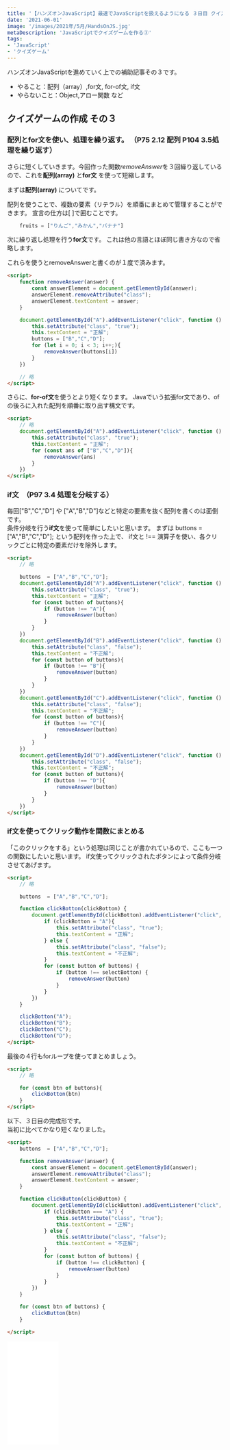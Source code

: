 ```yaml
---
title: '【ハンズオンJavaScript】最速でJavaScriptを扱えるようになる ３日目 クイズゲーム③'
date: '2021-06-01'
image: '/images/2021年/5月/HandsOnJS.jpg'
metaDescription: 'JavaScriptでクイズゲームを作る③'
tags: 
- 'JavaScript'
- 'クイズゲーム'
---
```


ハンズオンJavaScriptを進めていく上での補助記事その３です。


- やること：配列（array）,for文, for-of文, if文
- やらないこと：Object,アロー関数 など


## クイズゲームの作成 その３

### 配列とfor文を使い、処理を繰り返す。 （P75 2.12 配列  P104 3.5処理を繰り返す）
さらに短くしていきます。今回作った関数*removeAnswer*を３回繰り返しているので、これを**配列(array)** と**for文** を使って短縮します。

まずは**配列(array)** についてです。

配列を使うことで、複数の要素（リテラル）を順番にまとめて管理することができます。
宣言の仕方は[ ]で囲むことです。
```javascript
    fruits = ["りんご","みかん","バナナ"]
```

次に繰り返し処理を行う**for文**です。
これは他の言語とほぼ同じ書き方なので省略します。

これらを使うとremoveAnswerと書くのが１度で済みます。

```html
<script>
    function removeAnswer(answer) {
        const answerElement = document.getElementById(answer);
        answerElement.removeAttribute("class");
        answerElement.textContent = answer;
    }

    document.getElementById("A").addEventListener("click", function () {
        this.setAttribute("class", "true");
        this.textContent = "正解";
        buttons = ["B","C","D"];
        for (let i = 0; i < 3; i++;){
            removeAnswer(buttons[i])
        }
    })

    // 略
</script>
```
さらに、**for-of文**を使うとより短くなります。
Javaでいう拡張for文であり、ofの後ろに入れた配列を順番に取り出す構文です。

```html
<script>
    // 略
    document.getElementById("A").addEventListener("click", function () {
        this.setAttribute("class", "true");
        this.textContent = "正解";
        for (const ans of ["B","C","D"]){
            removeAnswer(ans)
        }
    })
</script>
```

### if文　（P97 3.4 処理を分岐する）

毎回["B","C","D"] や ["A","B","D"]などと特定の要素を抜く配列を書くのは面倒です。<br/>
条件分岐を行う**if文**を使って簡単にしたいと思います。
まずは buttons  = ["A","B","C","D"]; という配列を作った上で、
if文と !== 演算子を使い、各クリックごとに特定の要素だけを除外します。

```html
<script>
    // 略

    buttons  = ["A","B","C","D"];
    document.getElementById("A").addEventListener("click", function () {
        this.setAttribute("class", "true");
        this.textContent = "正解";
        for (const button of buttons){
            if (button !== "A"){
                removeAnswer(button)
            }
        }
    })
    document.getElementById("B").addEventListener("click", function () {
        this.setAttribute("class", "false");
        this.textContent = "不正解";
        for (const button of buttons){
            if (button !== "B"){
                removeAnswer(button)
            }
        }
    })
    document.getElementById("C").addEventListener("click", function () {
        this.setAttribute("class", "false");
        this.textContent = "不正解";
        for (const button of buttons){
            if (button !== "C"){
                removeAnswer(button)
            }
        }
    })
    document.getElementById("D").addEventListener("click", function () {
        this.setAttribute("class", "false");
        this.textContent = "不正解";
        for (const button of buttons){
            if (button !== "D"){
                removeAnswer(button)
            }
        }
    })
</script>
```
### if文を使ってクリック動作を関数にまとめる
「このクリックをする」という処理は同じことが書かれているので、ここも一つの関数にしたいと思います。
if文使ってクリックされたボタンによって条件分岐させてあげます。

```html
<script>
    // 略

    buttons  = ["A","B","C","D"];

    function clickBotton(clickBotton) {
        document.getElementById(clickBotton).addEventListener("click", function () {
            if (clickBotton = "A"){
                this.setAttribute("class", "true");
                this.textContent = "正解";  
            } else {
                this.setAttribute("class", "false");
                this.textContent = "不正解";
            }
            for (const button of buttons) {
                if (button !== selectBotton) {
                    removeAnswer(button)
                }
            }
        })
    }

    clickBotton("A");
    clickBotton("B");
    clickBotton("C");
    clickBotton("D");
</script>
```

最後の４行もforループを使ってまとめましょう。

```html
<script>
    // 略

    for (const btn of buttons){
        clickBotton(btn)
    }
</script>
```

以下、３日目の完成形です。<br/>
当初に比べてかなり短くなりました。

```html
<script>
    buttons  = ["A","B","C","D"];

    function removeAnswer(answer) {
        const answerElement = document.getElementById(answer);
        answerElement.removeAttribute("class");
        answerElement.textContent = answer;
    }

    function clickButton(clickButton) {
        document.getElementById(clickButton).addEventListener("click", function () {
            if (clickButton === "A") {
                this.setAttribute("class", "true");
                this.textContent = "正解";
            } else {
                this.setAttribute("class", "false");
                this.textContent = "不正解";
            }
            for (const button of buttons) {
                if (button !== clickButton) {
                    removeAnswer(button)
                }
            }
        })
    }

    for (const btn of buttons) {
        clickButton(btn)
    }

</script>
```

<iframe style="width:120px;height:240px;" marginwidth="0" marginheight="0" scrolling="no" frameborder="0" src="//rcm-fe.amazon-adsystem.com/e/cm?lt1=_blank&bc1=000000&IS2=1&bg1=FFFFFF&fc1=000000&lc1=0000FF&t=blogtukki-22&language=ja_JP&o=9&p=8&l=as4&m=amazon&f=ifr&ref=as_ss_li_til&asins=4873119227&linkId=70e51d79bcd70d5aa03ca0c65b7dffb1"></iframe>